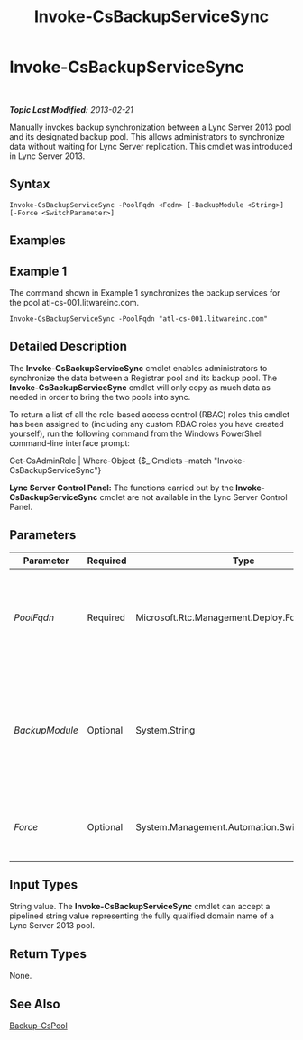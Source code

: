 ﻿---
title: Invoke-CsBackupServiceSync
TOCTitle: Invoke-CsBackupServiceSync
ms:assetid: f3de25c2-a1ef-4781-8b33-74f5dc1e6f8d
ms:mtpsurl: https://technet.microsoft.com/en-us/library/JJ205374(v=OCS.15)
ms:contentKeyID: 48185796
ms.date: 07/23/2014
mtps_version: v=OCS.15
---

<div data-xmlns="http://www.w3.org/1999/xhtml">

<div class="topic" data-xmlns="http://www.w3.org/1999/xhtml" data-msxsl="urn:schemas-microsoft-com:xslt" data-cs="http://msdn.microsoft.com/en-us/">

<div data-asp="http://msdn2.microsoft.com/asp">

# Invoke-CsBackupServiceSync

</div>

<div id="mainSection">

<div id="mainBody">

<span> </span>

_**Topic Last Modified:** 2013-02-21_

Manually invokes backup synchronization between a Lync Server 2013 pool and its designated backup pool. This allows administrators to synchronize data without waiting for Lync Server replication. This cmdlet was introduced in Lync Server 2013.

<div>

## Syntax

    Invoke-CsBackupServiceSync -PoolFqdn <Fqdn> [-BackupModule <String>] [-Force <SwitchParameter>]

</div>

<span id="Examples"></span>

<div>

## Examples

<div>

## Example 1

The command shown in Example 1 synchronizes the backup services for the pool atl-cs-001.litwareinc.com.

    Invoke-CsBackupServiceSync -PoolFqdn "atl-cs-001.litwareinc.com"

</div>

</div>

<span id="DetailedDescription"></span>

<div>

## Detailed Description

The **Invoke-CsBackupServiceSync** cmdlet enables administrators to synchronize the data between a Registrar pool and its backup pool. The **Invoke-CsBackupServiceSync** cmdlet will only copy as much data as needed in order to bring the two pools into sync.

To return a list of all the role-based access control (RBAC) roles this cmdlet has been assigned to (including any custom RBAC roles you have created yourself), run the following command from the Windows PowerShell command-line interface prompt:

Get-CsAdminRole | Where-Object {$\_.Cmdlets –match "Invoke-CsBackupServiceSync"}

**Lync Server Control Panel:** The functions carried out by the **Invoke-CsBackupServiceSync** cmdlet are not available in the Lync Server Control Panel.

</div>

<div>

## Parameters


<table>
<colgroup>
<col style="width: 25%" />
<col style="width: 25%" />
<col style="width: 25%" />
<col style="width: 25%" />
</colgroup>
<thead>
<tr class="header">
<th>Parameter</th>
<th>Required</th>
<th>Type</th>
<th>Description</th>
</tr>
</thead>
<tbody>
<tr class="odd">
<td><p><em>PoolFqdn</em></p></td>
<td><p>Required</p></td>
<td><p>Microsoft.Rtc.Management.Deploy.Fqdn</p></td>
<td><p>Fully qualified domain name of the pool where backup service synchronization is being invoked. For example:</p>
<p>-PoolFqdn &quot;atl-cs-001.litwareinc.com&quot;</p></td>
</tr>
<tr class="even">
<td><p><em>BackupModule</em></p></td>
<td><p>Optional</p></td>
<td><p>System.String</p></td>
<td><p>Indicates the type of data to be synchronized. Valid values are:</p>
<p>* UserServices.PresenceFocus</p>
<p>* ConfServices.DataConf</p>
<p>* CentralMgmt.CMSMaster</p></td>
</tr>
<tr class="odd">
<td><p><em>Force</em></p></td>
<td><p>Optional</p></td>
<td><p>System.Management.Automation.SwitchParameter</p></td>
<td><p>Suppresses the display of any non-fatal error message that might occur when running the command.</p></td>
</tr>
</tbody>
</table>


</div>

<span id="InputTypes"></span>

<div>

## Input Types

String value. The **Invoke-CsBackupServiceSync** cmdlet can accept a pipelined string value representing the fully qualified domain name of a Lync Server 2013 pool.

</div>

<span id="ReturnTypes"></span>

<div>

## Return Types

None.

</div>

<div>

## See Also


[Backup-CsPool](backup-cspool.md)  
  

</div>

</div>

<span> </span>

</div>

</div>

</div>

